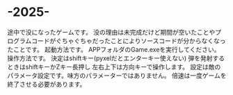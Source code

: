 # -2025-
途中で没になったゲームです。 没の理由は未完成だけど期間が空いたことやプログラムコードがぐちゃぐちゃだったことによりソースコードが分からなくなったことです。  起動方法です。 APPフォルダのGame.exeを実行してください。  操作方法です。 決定はshiftキー(pyxelだとエンターキー使えない) 弾を発射するときはshiftキーかZキー長押し 左右上下は方向キーで操作します。  設定は敵のパラメータ設定です。味方のパラメーターではありません。 倍速は一度ゲームを終了させる必要があります。
